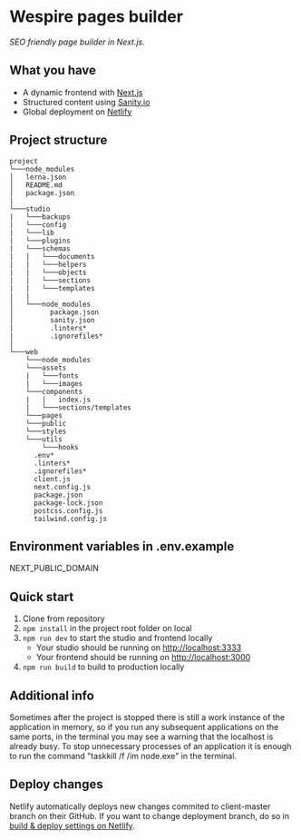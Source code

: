 # Wespire pages builder

_SEO friendly page builder in Next.js._

## What you have

- A dynamic frontend with [Next.js](https://nextjs.org)
- Structured content using [Sanity.io](https://www.sanity.io)
- Global deployment on [Netlify](https://netlify.com)

## Project structure
```
project
└───node_modules
│   lerna.json
│   README.md
│   package.json
|
└───studio
|   └───backups
|   └───config
|   └───lib
|   └───plugins
|   └───schemas
|   |   └───documents
|   |   └───helpers
|   |   └───objects
|   |   └───sections
|   |   └───templates
|   |
│   └───node_modules
│         package.json
│         sanity.json
|         .linters*
|         .ignorefiles*
│
└───web
    └───node_modules
    └───assets
    |   └───fonts
    |   └───images
    └───components
    |   |   index.js
    |   └───sections/templates
    └───pages
    └───public
    └───styles
    └───utils
        └───hooks
      .env*
      .linters*
      .ignorefiles*
      client.js
      next.config.js
      package.json
      package-lock.json
      postcss.config.js
      tailwind.config.js
```

## Environment variables in .env.example

NEXT_PUBLIC_DOMAIN

## Quick start

1. Clone from repository
2. `npm install` in the project root folder on local
3. `npm run dev` to start the studio and frontend locally
   - Your studio should be running on [http://localhost:3333](http://localhost:3333)
   - Your frontend should be running on [http://localhost:3000](http://localhost:3000)
4. `npm run build` to build to production locally

## Additional info

Sometimes after the project is stopped there is still a work instance of the application in memory, so if you run any subsequent applications on the same ports, in the terminal you may see a warning that the localhost is already busy. To stop unnecessary processes of an application it is enough to run the command "taskkill /f /im node.exe" in the terminal.

## Deploy changes

Netlify automatically deploys new changes commited to client-master branch on their GitHub. If you want to change deployment branch, do so in [build & deploy settings on Netlify](https://www.netlify.com/docs/continuous-deployment/#branches-deploys).
